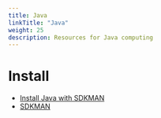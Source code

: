 ```yaml
---
title: Java
linkTitle: "Java"
weight: 25
description: Resources for Java computing
---
```


# Install

* [Install Java with SDKMAN](https://developer.okta.com/blog/2019/01/16/which-java-sdk)
* [SDKMAN](https://sdkman.io/)